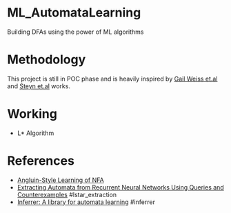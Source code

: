 # ML_AutomataLearning
Building DFAs using the power of ML algorithms

# Methodology
This project is still in POC phase and is heavily inspired by [Gail Weiss et.al](#lstar_extraction) and [Steyn et.al](#inferrer) works.

# Working
* L* Algorithm


# References
* [Angluin-Style Learning of NFA](https://www.aaai.org/ocs/index.php/IJCAI/IJCAI-09/paper/viewFile/550/932)
* [Extracting Automata from Recurrent Neural Networks Using Queries and Counterexamples](https://arxiv.org/abs/1711.09576) #lstar_extraction
* [Inferrer: A library for automata learning](https://github.com/steynvl/inferrer) #inferrer